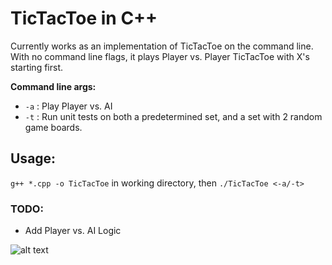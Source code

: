 # TicTacToe in C++   
Currently works as an implementation of TicTacToe on the command line. With no command line flags, it plays Player vs. Player TicTacToe with X's starting first.

**Command line args:** 
* `-a` : Play Player vs. AI
* `-t` : Run unit tests on both a predetermined set, and a set with 2 random game boards.

## **Usage:**
`g++ *.cpp -o TicTacToe` in working directory, then `./TicTacToe <-a/-t>`

### TODO:
* Add Player vs. AI Logic

![alt text](https://i.imgur.com/EabqlM4.png "TicTacToe UML")
